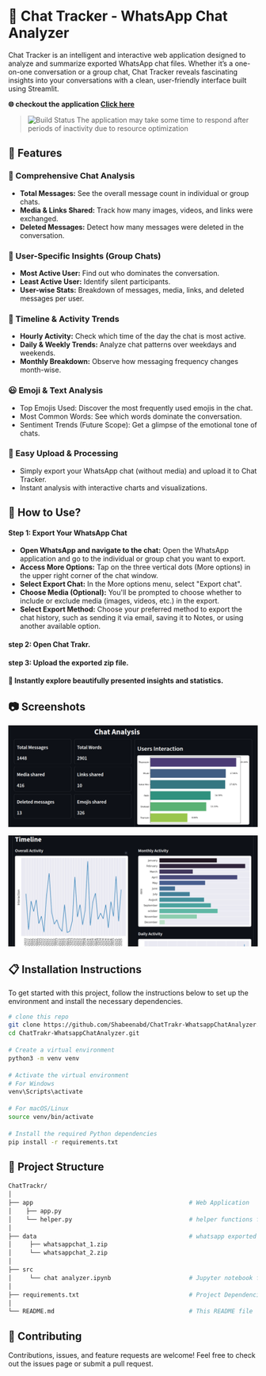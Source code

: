 # 📑 Chat Tracker - WhatsApp Chat Analyzer

Chat Tracker is an intelligent and interactive web application designed to analyze and summarize exported WhatsApp chat files. Whether it’s a one-on-one conversation or a group chat, Chat Tracker reveals fascinating insights into your conversations with a clean, user-friendly interface built using Streamlit.


**🌐 checkout the application [Click here](https://chat-trackr.streamlit.app/)**

>![Build Status](https://img.shields.io/badge/warning-cold--start-blue) The application may take some time to respond after periods of inactivity due to resource optimization


## 🌟 Features
### 📌 Comprehensive Chat Analysis
- **Total Messages:** See the overall message count in individual or group chats.
- **Media & Links Shared:** Track how many images, videos, and links were exchanged.
- **Deleted Messages:** Detect how many messages were deleted in the conversation.
### 👥 User-Specific Insights (Group Chats)
- **Most Active User:** Find out who dominates the conversation.
- **Least Active User:** Identify silent participants.
- **User-wise Stats:** Breakdown of messages, media, links, and deleted messages per user.
### 📅 Timeline & Activity Trends
- **Hourly Activity:** Check which time of the day the chat is most active.
- **Daily & Weekly Trends:** Analyze chat patterns over weekdays and weekends.
- **Monthly Breakdown:** Observe how messaging frequency changes month-wise.
### 😃 Emoji & Text Analysis
- Top Emojis Used: Discover the most frequently used emojis in the chat.
- Most Common Words: See which words dominate the conversation.
- Sentiment Trends (Future Scope): Get a glimpse of the emotional tone of chats.
### 📂 Easy Upload & Processing
- Simply export your WhatsApp chat (without media) and upload it to Chat Tracker.
- Instant analysis with interactive charts and visualizations.

## 🚀 How to Use?
#### Step 1: Export Your WhatsApp Chat
-  **Open WhatsApp and navigate to the chat:**
Open the WhatsApp application and go to the individual or group chat you want to export.
-  **Access More Options:**
Tap on the three vertical dots (More options) in the upper right corner of the chat window. 
-  **Select Export Chat:**
In the More options menu, select "Export chat". 
-  **Choose Media (Optional):**
You'll be prompted to choose whether to include or exclude media (images, videos, etc.) in the export. 
-  **Select Export Method:**
Choose your preferred method to export the chat history, such as sending it via email, saving it to Notes, or using another available option. 

#### step 2: Open Chat Trakr.
#### step 3: Upload the exported zip file.
#### 🎈 Instantly explore beautifully presented insights and statistics.

## 📷 Screenshots
![demo](images/demo1.png)

![demo](images/demo2.png)

## 📋 Installation Instructions

To get started with this project, follow the instructions below to set up the environment and install the necessary dependencies.


```bash
# clone this repo
git clone https://github.com/Shabeenabd/ChatTrakr-WhatsappChatAnalyzer.git
cd ChatTrakr-WhatsappChatAnalyzer.git

# Create a virtual environment
python3 -m venv venv

# Activate the virtual environment
# For Windows
venv\Scripts\activate

# For macOS/Linux
source venv/bin/activate

# Install the required Python dependencies
pip install -r requirements.txt

```

## 🎯 Project Structure

```bash
ChatTrackr/
│
├── app                                            # Web Application 
│    ├── app.py                                    
│    └── helper.py                                 # helper functions for the streamlit application
│   
├── data                                           # whatsapp exported chats
│     ├── whatsappchat_1.zip                               
│     └── whatsappchat_2.zip                               
│  
├── src                                         
│     └── chat analyzer.ipynb                      # Jupyter notebook for preprocessing and visualization
│
├── requirements.txt                               # Project Dependencies
│
└── README.md                                      # This README file
```

## 🤝 Contributing
Contributions, issues, and feature requests are welcome!
Feel free to check out the issues page or submit a pull request.
